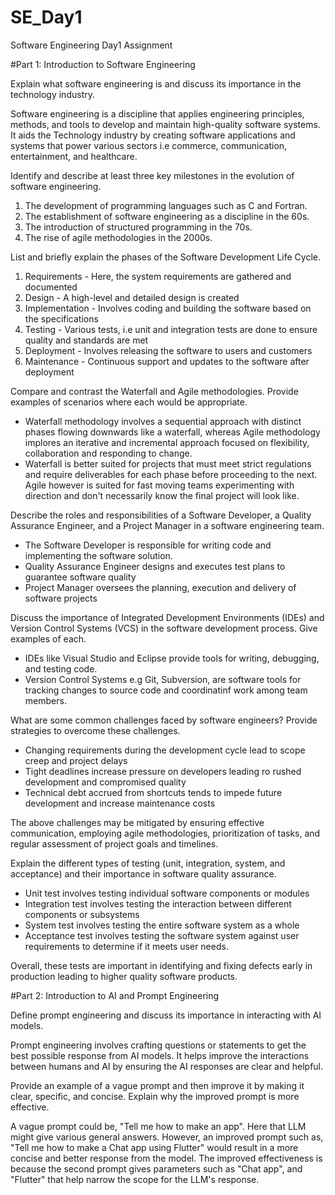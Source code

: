 # SE_Day1

Software Engineering Day1 Assignment

#Part 1: Introduction to Software Engineering

Explain what software engineering is and discuss its importance in the technology industry.

Software engineering is a discipline that applies engineering principles, methods, and tools to develop and maintain high-quality software systems. It aids the Technology industry by creating software applications and systems that power various sectors i.e commerce, communication, entertainment, and healthcare.

Identify and describe at least three key milestones in the evolution of software engineering.

1. The development of programming languages such as C and Fortran.
2. The establishment of software engineering as a discipline in the 60s.
3. The introduction of structured programming in the 70s.
4. The rise of agile methodologies in the 2000s.

List and briefly explain the phases of the Software Development Life Cycle.

1. Requirements - Here, the system requirements are gathered and documented
2. Design - A high-level and detailed design is created
3. Implementation - Involves coding and building the software based on the specifications
4. Testing - Various tests, i.e unit and integration tests are done to ensure quality and standards are met
5. Deployment - Involves releasing the software to users and customers
6. Maintenance - Continuous support and updates to the software after deployment

Compare and contrast the Waterfall and Agile methodologies. Provide examples of scenarios where each would be appropriate.

- Waterfall methodology involves a sequential approach with distinct phases flowing downwards like a waterfall, whereas Agile methodology implores an iterative and incremental approach focused on flexibility, collaboration and responding to change.
- Waterfall is better suited for projects that must meet strict regulations and require deliverables for each phase before proceeding to the next. Agile however is suited for fast moving teams experimenting with direction and don't necessarily know the final project will look like.

Describe the roles and responsibilities of a Software Developer, a Quality Assurance Engineer, and a Project Manager in a software engineering team.

- The Software Developer is responsible for writing code and implementing the software solution.
- Quality Assurance Engineer designs and executes test plans to guarantee software quality
- Project Manager oversees the planning, execution and delivery of software projects

Discuss the importance of Integrated Development Environments (IDEs) and Version Control Systems (VCS) in the software development process. Give examples of each.

- IDEs like Visual Studio and Eclipse provide tools for writing, debugging, and testing code.
- Version Control Systems e.g Git, Subversion, are software tools for tracking changes to source code and coordinatinf work among team members.

What are some common challenges faced by software engineers? Provide strategies to overcome these challenges.

- Changing requirements during the development cycle lead to scope creep and project delays
- Tight deadlines increase pressure on developers leading ro rushed development and compromised quality
- Technical debt accrued from shortcuts tends to impede future development and increase maintenance costs

The above challenges may be mitigated by ensuring effective communication, employing agile methodologies, prioritization of tasks, and regular assessment of project goals and timelines.

Explain the different types of testing (unit, integration, system, and acceptance) and their importance in software quality assurance.

- Unit test involves testing individual software components or modules
- Integration test involves testing the interaction between different components or subsystems
- System test involves testing the entire software system as a whole
- Acceptance test involves testing the software system against user requirements to determine if it meets user needs.

Overall, these tests are important in identifying and fixing defects early in production leading to higher quality software products.

#Part 2: Introduction to AI and Prompt Engineering

Define prompt engineering and discuss its importance in interacting with AI models.

Prompt engineering involves crafting questions or statements to get the best possible response from AI models. It helps improve the interactions between humans and AI by ensuring the AI responses are clear and helpful.

Provide an example of a vague prompt and then improve it by making it clear, specific, and concise. Explain why the improved prompt is more effective.

A vague prompt could be, "Tell me how to make an app". Here that LLM might give various general answers. However, an improved prompt such as, "Tell me how to make a Chat app using Flutter" would result in a more concise and better response from the model. The improved effectiveness is because the second prompt gives parameters such as "Chat app", and "Flutter" that help narrow the scope for the LLM's response.
